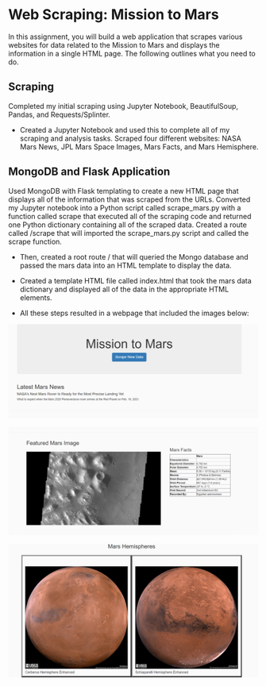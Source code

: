 # Web Scraping: Mission to Mars

In this assignment, you will build a web application that scrapes various websites for data related to the Mission to Mars and displays the information in a single HTML page. The following outlines what you need to do.

## Scraping

Completed my initial scraping using Jupyter Notebook, BeautifulSoup, Pandas, and Requests/Splinter.

* Created a Jupyter Notebook and used this to complete all of my scraping and analysis tasks. Scraped four different websites: NASA Mars News, JPL Mars Space Images, Mars Facts, and Mars Hemisphere. 

## MongoDB and Flask Application

Used MongoDB with Flask templating to create a new HTML page that displays all of the information that was scraped from the URLs. Converted my Jupyter notebook into a Python script called scrape_mars.py with a function called scrape that executed all of the scraping code and returned one Python dictionary containing all of the scraped data. Created a route called /scrape that will imported the scrape_mars.py script and called the scrape function.

* Then, created a root route / that will queried the Mongo database and passed the mars data into an HTML template to display the data.

* Created a template HTML file called index.html that took the mars data dictionary and displayed all of the data in the appropriate HTML elements. 

* All these steps resulted in a webpage that included the images below: 

![Title](Images/mars_fig1.png)

![Facts](Images/mars_fig2.png)

![Mars Hemisphere](Images/mars_fig3.png)

